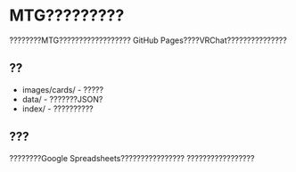 # MTG?????????

????????MTG??????????????????
GitHub Pages????VRChat???????????????

## ??

- images/cards/ - ?????
- data/ - ???????JSON?
- index/ - ??????????

## ???

????????Google Spreadsheets????????????????
?????????????????
